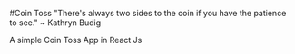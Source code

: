 #Coin Toss
"There's always two sides to the coin if you have the patience to see." ~ Kathryn Budig

A simple Coin Toss App in React Js

